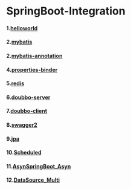 # SpringBoot-Integration

#### 1.[helloworld](https://github.com/My1iJ3oe6s/SpringBoot-Integration/tree/master/SpringBoot_HelloWorld)
#### 2.[mybatis](https://github.com/My1iJ3oe6s/SpringBoot-Integration/tree/master/SpringBoot_Mybatis)
#### 2.[mybatis-annotation](https://github.com/My1iJ3oe6s/SpringBoot-Integration/tree/master/SpringBoot_Mybatis_Annotation)
#### 4.[properties-binder](https://github.com/My1iJ3oe6s/SpringBoot-Integration/tree/master/SpringBoot_Properties_Binder)
#### 5.[redis](https://github.com/My1iJ3oe6s/SpringBoot-Integration/tree/master/SpringBoot_Redis)
#### 6.[doubbo-server](https://github.com/My1iJ3oe6s/SpringBoot-Integration/tree/master/SpringBoot_Dubbo_Server)
#### 7.[doubbo-client](https://github.com/My1iJ3oe6s/SpringBoot-Integration/tree/master/SpringBoot_Doubbo_Client)
#### 8.[swagger2](https://github.com/My1iJ3oe6s/SpringBoot-Integration/tree/master/SpringBoot_Swagger2)
#### 9.[jpa](https://github.com/My1iJ3oe6s/SpringBoot-Integration/tree/master/SpringBoot_JPA)
#### 10.[Scheduled](https://github.com/My1iJ3oe6s/SpringBoot-Integration/tree/master/SpringBoot_Scheduled)
#### 11.[AsynSpringBoot_Asyn](https://github.com/My1iJ3oe6s/SpringBoot-Integration/tree/master/SpringBoot_Asyn)
#### 12.[DataSource_Multi](https://github.com/My1iJ3oe6s/SpringBoot-Integration/tree/master/SpringBoot_DataSource_Multi)

